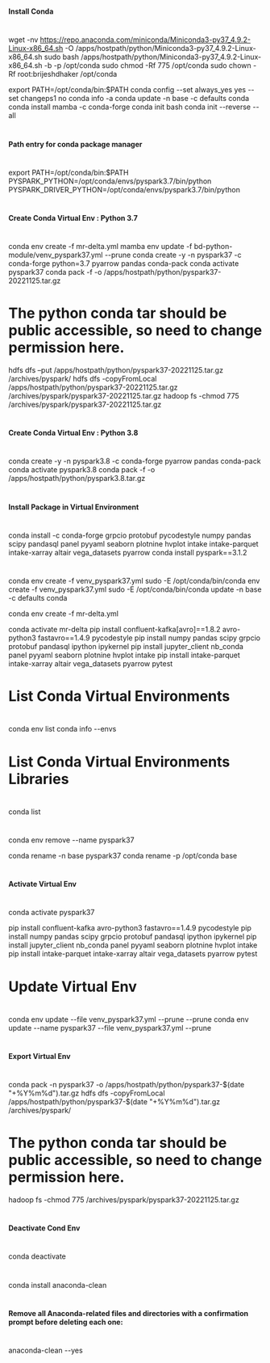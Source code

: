 
#
#### Install Conda
#

wget -nv https://repo.anaconda.com/miniconda/Miniconda3-py37_4.9.2-Linux-x86_64.sh -O /apps/hostpath/python/Miniconda3-py37_4.9.2-Linux-x86_64.sh
sudo bash /apps/hostpath/python/Miniconda3-py37_4.9.2-Linux-x86_64.sh -b -p /opt/conda
sudo chmod -Rf 775 /opt/conda
sudo chown -Rf root:brijeshdhaker /opt/conda

export PATH=/opt/conda/bin:$PATH
conda config --set always_yes yes --set changeps1 no
conda info -a
conda update -n base -c defaults conda
conda install mamba -c conda-forge
conda init bash
conda init --reverse --all
#
#### Path entry for conda package manager
#

export PATH=/opt/conda/bin:$PATH
PYSPARK_PYTHON=/opt/conda/envs/pyspark3.7/bin/python
PYSPARK_DRIVER_PYTHON=/opt/conda/envs/pyspark3.7/bin/python

#
#### Create Conda Virtual Env : Python 3.7
#
conda env create -f mr-delta.yml
mamba env update -f bd-python-module/venv_pyspark37.yml --prune
conda create -y -n pyspark37 -c conda-forge python=3.7 pyarrow pandas conda-pack
conda activate pyspark37
conda pack -f -o /apps/hostpath/python/pyspark37-20221125.tar.gz

# The python conda tar should be public accessible, so need to change permission here.
hdfs dfs –put /apps/hostpath/python/pyspark37-20221125.tar.gz /archives/pyspark/
hdfs dfs -copyFromLocal /apps/hostpath/python/pyspark37-20221125.tar.gz /archives/pyspark/pyspark37-20221125.tar.gz
hadoop fs -chmod 775 /archives/pyspark/pyspark37-20221125.tar.gz

#
#### Create Conda Virtual Env : Python 3.8
#
conda create -y -n pyspark3.8 -c conda-forge pyarrow pandas conda-pack
conda activate pyspark3.8
conda pack -f -o /apps/hostpath/python/pyspark3.8.tar.gz

#
#### Install Package in Virtual Environment
#

conda install -c conda-forge grpcio protobuf pycodestyle numpy pandas scipy pandasql panel pyyaml seaborn plotnine hvplot intake intake-parquet intake-xarray altair vega_datasets pyarrow
conda install pyspark==3.1.2

#
####  
# 
conda env create -f venv_pyspark37.yml
sudo -E /opt/conda/bin/conda env create -f venv_pyspark37.yml
sudo -E /opt/conda/bin/conda update -n base -c defaults conda

conda env create -f mr-delta.yml

conda activate mr-delta
pip install confluent-kafka[avro]==1.8.2 avro-python3 fastavro==1.4.9 pycodestyle
pip install numpy pandas scipy grpcio protobuf pandasql ipython ipykernel
pip install jupyter_client nb_conda panel pyyaml seaborn plotnine hvplot intake
pip install intake-parquet intake-xarray altair vega_datasets pyarrow pytest

#
# List Conda Virtual Environments
#
conda env list
conda info --envs

#
# List Conda Virtual Environments Libraries
#
conda list

#
#
#
conda env remove --name pyspark37

conda rename -n base  pyspark37
conda rename -p /opt/conda base
#
#### Activate Virtual Env
#
conda activate pyspark37

pip install confluent-kafka avro-python3 fastavro==1.4.9 pycodestyle
pip install numpy pandas scipy grpcio protobuf pandasql ipython ipykernel
pip install jupyter_client nb_conda panel pyyaml seaborn plotnine hvplot intake
pip install intake-parquet intake-xarray altair vega_datasets pyarrow pytest

#
# Update Virtual Env
#
conda env update --file venv_pyspark37.yml --prune --prune
conda env update --name pyspark37 --file venv_pyspark37.yml --prune

#
#### Export Virtual Env
#
conda pack -n pyspark37 -o /apps/hostpath/python/pyspark37-$(date "+%Y%m%d").tar.gz
hdfs dfs -copyFromLocal /apps/hostpath/python/pyspark37-$(date "+%Y%m%d").tar.gz /archives/pyspark/
# The python conda tar should be public accessible, so need to change permission here.
hadoop fs -chmod 775 /archives/pyspark/pyspark37-20221125.tar.gz

#
#### Deactivate Cond Env
#

conda deactivate

#
#### 
#
conda install anaconda-clean

#
#### Remove all Anaconda-related files and directories with a confirmation prompt before deleting each one:
#
anaconda-clean --yes